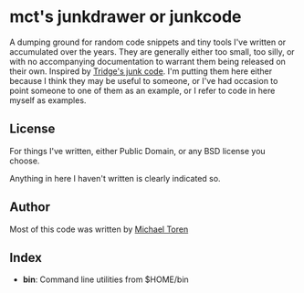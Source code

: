 # mct's junkdrawer or junkcode

A dumping ground for random code snippets and tiny tools I've written or
accumulated over the years.  They are generally either too small, too silly, or
with no accompanying documentation to warrant them being released on their own.
Inspired by [Tridge's junk code](https://www.samba.org/junkcode/).  I'm putting
them here either because I think they may be useful to someone, or I've had
occasion to point someone to one of them as an example, or I refer to code in
here myself as examples.

## License

For things I've written, either Public Domain, or any BSD license you choose.

Anything in here I haven't written is clearly indicated so.

## Author

Most of this code was written by [Michael Toren](http://github.com/mct)

## Index

* **bin**:  Command line utilities from $HOME/bin
